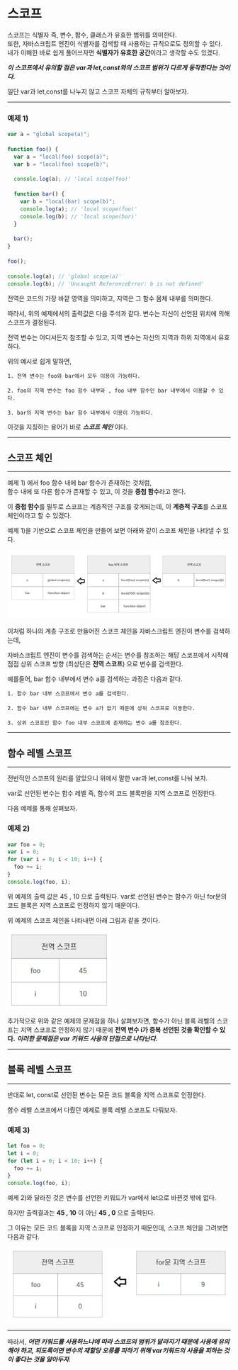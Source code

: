 # **스코프**

스코프는 식별자 즉, 변수, 함수, 클래스가 유효한 범위를 의미한다.  
또한, 자바스크립트 엔진이 식별자를 검색할 때 사용하는 규칙으로도 정의할 수 있다.  
내가 이해한 바로 쉽게 풀어쓰자면 **식별자가 유효한 공간**이라고 생각할 수도 있겠다.

**_이 스코프에서 유의할 점은 var과 let,const와의 스코프 범위가 다르게 동작한다는 것이다._**

일단 var과 let,const를 나누지 않고 스코프 자체의 규칙부터 알아보자.

---

### **예제 1)**

```js
var a = "global scope(a)";

function foo() {
  var a = "local(foo) scope(a)";
  var b = "local(foo) scope(b)";

  console.log(a); // 'local scope(foo)'

  function bar() {
    var b = "local(bar) scope(b)";
    console.log(a); // 'local scope(foo)'
    console.log(b); // 'local scope(bar)'
  }

  bar();
}

foo();

console.log(a); // 'global scope(a)'
console.log(b); // 'Uncaught ReferenceError: b is not defined'
```

전역은 코드의 가장 바깥 영역을 의미하고, 지역은 그 함수 몸체 내부를 의미한다.

따라서, 위의 예제에서의 출력값은 다음 주석과 같다. 변수는 자신이 선언된 위치에 의해 스코프가 결정된다.

전역 변수는 어디서든지 참조할 수 있고, 지역 변수는 자신의 지역과 하위 지역에서 유효하다.

위의 예시로 쉽게 말하면,

```
1. 전역 변수는 foo와 bar에서 모두 이용이 가능하다.

2. foo의 지역 변수는 foo 함수 내부와 , foo 내부 함수인 bar 내부에서 이용할 수 있다.

3. bar의 지역 변수는 bar 함수 내부에서 이용이 가능하다.
```

이것을 지칭하는 용어가 바로 **_스코프 체인_** 이다.

---

## **스코프 체인**

---

예제 1) 에서 foo 함수 내에 bar 함수가 존재하는 것처럼,  
함수 내에 또 다른 함수가 존재할 수 있고, 이 것을 **중첩 함수**라고 한다.

이 **중첩 함수**를 필두로 스코프는 계층적인 구조를 갖게되는데, 이 **계층적 구조**를 스코프 체인이라고 할 수 있겠다.

예제 1)을 기반으로 스코프 체인을 만들어 보면 아래와 같이 스코프 체인을 나타낼 수 있다.

![예제 스코프 체인](../img/0.png)

이처럼 하나의 계층 구조로 만들어진 스코프 체인을 자바스크립트 엔진이 변수를 검색하는데,

자바스크립트 엔진이 변수를 검색하는 순서는 변수를 참조하는 해당 스코프에서 시작해 점점 상위 스코프 방향 (최상단은 **전역 스코프**) 으로 변수를 검색한다.

예를들어, bar 함수 내부에서 변수 a를 검색하는 과정은 다음과 같다.

```
1. 함수 bar 내부 스코프에서 변수 a를 검색한다.

2. 함수 bar 내부 스코프에는 변수 a가 없기 때문에 상위 스코프로 이동한다.

3. 상위 스코프인 함수 foo 내부 스코프에 존재하는 변수 a를 참조한다.
```

---

## **함수 레벨 스코프**

---

전반적인 스코프의 원리를 알았으니 위에서 말한 var과 let,const를 나눠 보자.

var로 선언된 변수는 함수 레벨 즉, 함수의 코드 블록만을 지역 스코프로 인정한다.

다음 예제를 통해 살펴보자.

### **예제 2)**

```js
var foo = 0;
var i = 0;
for (var i = 0; i < 10; i++) {
  foo += i;
}
console.log(foo, i);
```

위 예제의 출력 값은 45 , 10 으로 출력된다. var로 선언된 변수는 함수가 아닌 for문의 코드 블록은 지역 스코프로 인정하지 않기 때문이다.

위 예제의 스코프 체인을 나타내면 아래 그림과 같을 것이다.

![함수 레벨 스코프 체인](../img/1.png)

추가적으로 위와 같은 예제의 문제점을 하나 살펴보자면, 함수가 아닌 블록 레벨의 스코프는 지역 스코프로 인정하지 않기 때문에 **전역 변수 i가 중복 선언된 것을 확인할 수 있다.** **_이러한 문제점은 var 키워드 사용의 단점으로 나타난다._**

---

## **블록 레벨 스코프**

---

반대로 let, const로 선언된 변수는 모든 코드 블록을 지역 스코프로 인정한다.

함수 레벨 스코프에서 다뤘던 예제로 블록 레벨 스코프도 다뤄보자.

### **예제 3)**

```js
let foo = 0;
let i = 0;
for (let i = 0; i < 10; i++) {
  foo += i;
}
console.log(foo, i);
```

예제 2)와 달라진 것은 변수를 선언한 키워드가 var에서 let으로 바뀐것 밖에 없다.

하지만 출력결과는 **45 , 10** 이 아닌 **45 , 0** 으로 출력된다.

그 이유는 모든 코드 블록을 지역 스코프로 인정하기 때문인데, 스코프 체인을 그려보면 다음과 같다.

![함수 레벨 스코프 체인](../img/2.png)

---

따라서, **_어떤 키워드를 사용하느냐에 따라 스코프의 범위가 달라지기 때문에 사용에 유의해야 하고, 되도록이면 변수의 재할당 오류를 피하기 위해 var키워드의 사용을 피하는 것이 좋다는 것을 알아두자._**
